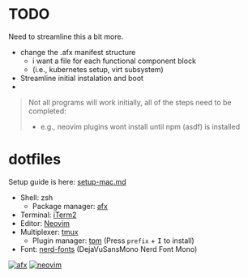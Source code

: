 # TODO

Need to streamline this a bit more.

- change the .afx manifest structure
  - i want a file for each functional component block
  - (i.e., kubernetes setup, virt subsystem)
- Streamline initial instalation and boot
-

> Not all programs will work initially, all of the steps need to be completed:
>
> - e.g., neovim plugins wont install until npm (asdf) is installed

# dotfiles

Setup guide is here: [setup-mac.md](./etc/docs/setup-mac.md)

- Shell: zsh
  - Package manager: [afx](https://github.com/babarot/afx/)
- Terminal: [iTerm2](https://iterm2.com/)
- Editor: [Neovim](https://github.com/neovim/neovim)
- Multiplexer: [tmux](https://github.com/tmux/tmux)
  - Plugin manager: [tpm](https://github.com/tmux-plugins/tpm) (Press `prefix` + <kbd>I</kbd> to install)
- Font: [nerd-fonts](https://github.com/ryanoasis/nerd-fonts#font-installation) (DejaVuSansMono Nerd Font Mono)

[![afx][afx]](https://babarot.me/afx)
[![neovim][neovim]](https://neovim.io/)

[afx]:    https://img.shields.io/github/v/release/babarot/afx?color=EF2D5E&display_name=release&label=AFX&logo=alchemy&logoColor=EF2D5E&sort=semver
[neovim]: https://img.shields.io/badge/neovim-v0.8.0-57A143.svg?style=popout&logo=neovim&logoColor=
